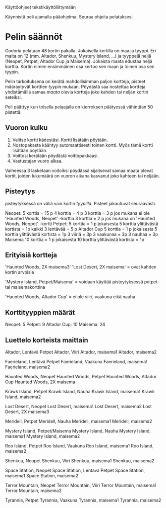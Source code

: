 Käyttöohjeet tekstikäyttöliittymään

Käynnistä peli ajamalla pääohjelma. Seuraa ohjeita pelataksesi.

# Pelin säännöt
Godoria pelataan 48 kortin pakalla. Jokaisella kortilla on maa ja tyyppi. Eri maita on 12 
(mm. Altador, Shenkuu, Mystery Island, ...) ja tyyppejä neljä (Neopet, Petpet, Altador Cup ja Maisema). 
Jokaista maata edustaa neljä korttia. Kortin nimen ensimmäinen osa kertoo sen maan ja toinen osa sen tyypin.

Pelin tarkoituksena on kerätä mahdollisimman paljon kortteja, pisteet määräytyvät korttien *tyypin* mukaan. 
Pöydästä saa nostettua kortteja yhdistämällä samaa *maata* olevia kortteja joko kahden tai neljän kortin seteiksi.

Peli päättyy kun toisella pelaajalla on kierroksen päätyessä vähintään 50 pistettä.

## Vuoron kulku
1. Valitse kortti kädestäsi. Kortti lisätään pöytään.
2. Nostopakasta kääntyy automaattisesti toinen kortti. Myös tämä kortti lisätään pöytään.
3. Voittosi kerätään pöydästä voittopakkaasi.
4. Vastustajan vuoro alkaa.

Vaiheessa 3 lasketaan voitoiksi pöydässä sijaitsevat samaa maata olevat kortit, joiden lukumäärä on vuoron aikana kasvanut joko kahteen tai neljään.

## Pisteytys

pisteytyksessä on väliä vain kortin *tyypillä*. Pisteet jakautuvat seuraavasti.

Neopet:
  5 korttia = 15 p
  4 korttia = 4 p
  3 korttia = 3 p  jos mukana ei ole 'Haunted Woods, Neopet' -korttia
  3 korttia = 2 p  jos mukana on 'Haunted Woods, Neopet' -kortti
Petpet:
  5 korttia = 1 p
  jokaisesta 5 korttia ylittävästä kortista = 1p
  kaikki 3 lentävää = 5 p
Altador Cup
  5 korttia = 1 p
  jokaisesta 5 korttia ylittävästä kortista = 1p
  3 viiriä = 3p
  3 vaakunaa = 3p
  3 nauhaa = 3p
Maisema
  10 korttia = 1 p
  jokaisesta 10 korttia ylittävästä kortista = 1p
  
## Erityisiä kortteja

'Haunted Woods, 2X maisema3'
'Lost Desert, 2X maisema'
    = ovat kahden kortin arvoisia

'Mystery Island, Petpet/Maisema'
    = voidaan käyttää pisteytyksessä petpet- tai maisemakorttina
  
'Haunted Woods, Altador Cup'
    = ei ole viiri, vaakuna eikä nauha

## Korttityyppien määrät

Neopet: 5
Petpet: 9
Altador Cup: 10
Maisema: 24

## Luettelo korteista maittain

Altador, Lentävä Petpet
Altador, Viiri
Altador, maisema1
Altador, maisema2

Faerieland, Lentävä Petpet
Faerieland, Vaakuna
Faerieland, maisema1
Faerieland, maisema2

Haunted Woods, Neopet
Haunted Woods, Petpet
Haunted Woods, Altador Cup
Haunted Woods, 2X maisema

Krawk Island, Petpet
Krawk Island, Nauha
Krawk Island, maisema1
Krawk Island, maisema2

Lost Desert, Neopet
Lost Desert, maisema1
Lost Desert, maisema2
Lost Desert, 2X maisema3

Meridell, Petpet
Meridell, Nauha
Meridell, maisema1
Meridell, maisema2

Mystery Island, Petpet/Maisema
Mystery Island, Nauha
Mystery Island, maisema1
Mystery Island, maisema2

Roo Island, Petpet
Roo Island, Vaakuna
Roo Island, maisema1
Roo Island, maisema2

Shenkuu, Neopet
Shenkuu, Viiri
Shenkuu, maisema1
Shenkuu, maisema2

Space Station, Neopet
Space Station, Lentävä Petpet
Space Station, maisema1
Space Station, maisema2

Terror Mountain, Neopet
Terror Mountain, Viiri
Terror Mountain, maisema1
Terror Mountain, maisema2

Tyrannia, Petpet
Tyrannia, Vaakuna
Tyrannia, maisema1
Tyrannia, maisema2
